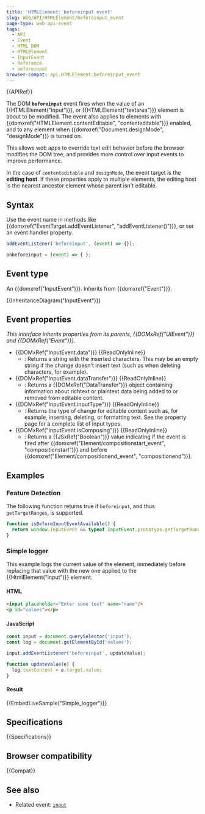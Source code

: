 ```yaml
---
title: 'HTMLElement: beforeinput event'
slug: Web/API/HTMLElement/beforeinput_event
page-type: web-api-event
tags:
  - API
  - Event
  - HTML DOM
  - HTMLElement
  - InputEvent
  - Reference
  - beforeinput
browser-compat: api.HTMLElement.beforeinput_event
---
```

{{APIRef}}

The DOM **`beforeinput`** event fires when the value of an {{HTMLElement("input")}}, or {{HTMLElement("textarea")}} element is about to be modified. The event also applies to elements with {{domxref("HTMLElement.contentEditable", "contenteditable")}} enabled, and to any element when {{domxref("Document.designMode", "designMode")}} is turned on.

This allows web apps to override text edit behavior before the browser modifies the DOM tree, and provides more control over input events to improve performance.

In the case of `contenteditable` and `designMode`, the event target is the **editing host**. If these properties apply to multiple elements, the editing host is the nearest ancestor element whose parent isn't editable.

## Syntax

Use the event name in methods like {{domxref("EventTarget.addEventListener", "addEventListener()")}}, or set an event handler property.

```js
addEventListener('beforeinput', (event) => {});

onbeforeinput = (event) => { };
```

## Event type

An {{domxref("InputEvent")}}. Inherits from {{domxref("Event")}}.

{{InheritanceDiagram("InputEvent")}}

## Event properties

_This interface inherits properties from its parents, {{DOMxRef("UIEvent")}} and {{DOMxRef("Event")}}._

- {{DOMxRef("InputEvent.data")}} {{ReadOnlyInline}}
  - : Returns a string with the inserted characters. This may be an empty string if the change doesn't insert text (such as when deleting characters, for example).
- {{DOMxRef("InputEvent.dataTransfer")}} {{ReadOnlyInline}}
  - : Returns a {{DOMxRef("DataTransfer")}} object containing information about richtext or plaintext data being added to or removed from editable content.
- {{DOMxRef("InputEvent.inputType")}} {{ReadOnlyInline}}
  - : Returns the type of change for editable content such as, for example, inserting, deleting, or formatting text. See the property page for a complete list of input types.
- {{DOMxRef("InputEvent.isComposing")}} {{ReadOnlyInline}}
  - : Returns a {{JSxRef("Boolean")}} value indicating if the event is fired after {{domxref("Element/compositionstart_event", "compositionstart")}} and before {{domxref("Element/compositionend_event", "compositionend")}}.

## Examples

### Feature Detection

The following function returns true if `beforeinput`, and thus `getTargetRanges`, is supported.

```js
function isBeforeInputEventAvailable() {
  return window.InputEvent && typeof InputEvent.prototype.getTargetRanges === "function";
}
```

### Simple logger

This example logs the current value of the element, immediately before replacing that value with the new one applied to the {{HtmlElement("input")}} element.

#### HTML

```html
<input placeholder="Enter some text" name="name"/>
<p id="values"></p>
```

#### JavaScript

```js
const input = document.querySelector('input');
const log = document.getElementById('values');

input.addEventListener('beforeinput', updateValue);

function updateValue(e) {
  log.textContent = e.target.value;
}
```

#### Result

{{EmbedLiveSample("Simple_logger")}}

## Specifications

{{Specifications}}

## Browser compatibility

{{Compat}}

## See also

- Related event: [`input`](/en-US/docs/Web/API/HTMLElement/input_event)
